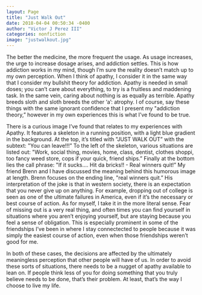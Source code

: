 ```yaml
---
layout: Page
title: "Just Walk Out"
date: 2018-04-04 00:50:34 -0400
author: "Victor J Perez III"
categories: nonfiction
image: "justwalkout.jpg"
---
```


The better the medicine, the more frequent the usage. As usage increases, the urge to increase dosage arises, and addiction settles. This is how addiction works in my mind, though I’m sure the reality doesn’t match up to my own perception. When I think of apathy, I consider it in the same way that I consider my bullshit theory for addiction. Apathy is needed in small doses; you can’t care about everything, to try is a fruitless and maddening task. In the same vein, caring about nothing is as equally as terrible. Apathy breeds sloth and sloth breeds the other ‘a’: atrophy. I of course, say these things with the same ignorant confidence that I present my "addiction theory,” however in my own experiences this is what I’ve found to be true.

There is a curious image I’ve found that relates to my experiences with Apathy. It features a skeleton in a running position, with a light blue gradient in the background. At the top, it’s titled with "JUST WALK OUT” with the subtext: "You can leave!!!” To the left of the skeleton, various situations are listed out: "Work, social thing, movies, home, class, dentist, clothes shoppi, too fancy weed store, cops if your quick, friend ships.” Finally at the bottom lies the call phrase: "If it sucks.... Hit da bricks!! - Real winners quit!” My friend Brenn and I have discussed the meaning behind this humorous image at length. Brenn focuses on the ending line, "real winners quit.” His interpretation of the joke is that in western society, there is an expectation that you never give up on anything. For example, dropping out of college is seen as one of the ultimate failures in America, even if it’s the necessary or best course of action. As for myself, I take it in the more literal sense. Fear of missing out is a very real thing, and often times you can find yourself in situations where you aren’t enjoying yourself, but are staying because you feel a sense of obligation. This is especially prominent in some of the friendships I’ve been in where I stay connectected to people because it was simply the easiest course of action, even when those friendships weren’t good for me.

In both of these cases, the decisions are affected by the ultimately meaningless perception that other people will have of us. In order to avoid these sorts of situations, there needs to be a nugget of apathy available to lean on. If people think less of you for doing something that you truly believe needs to be done, that’s their problem. At least, that’s the way I choose to live my life.
